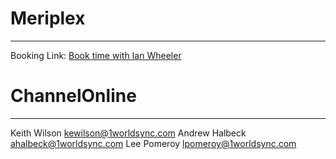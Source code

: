 # Meriplex
---
Booking Link: [Book time with Ian Wheeler](https://outlook.office.com/bookwithme/user/aadcb64e53244050a03815b3525efb5d@meriplex.com?anonymous&ep=pcard)
# ChannelOnline
---
Keith Wilson <kewilson@1worldsync.com>
Andrew Halbeck <ahalbeck@1worldsync.com>
Lee Pomeroy <lpomeroy@1worldsync.com>

